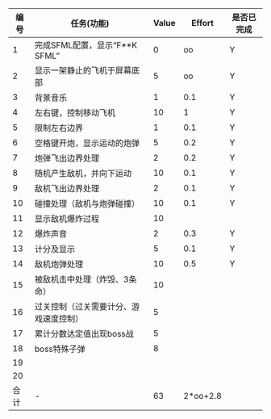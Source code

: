  编号 | 任务(功能) | Value | Effort | 是否已完成
------|------------|-------|--------|-----------|
1     | 完成SFML配置，显示“F**K SFML” | 0 | oo | Y |
2     | 显示一架静止的飞机于屏幕底部 | 5 | oo | Y |
3     | 背景音乐 | 1 | 0.1 | Y |
4     | 左右键，控制移动飞机 | 10 | 1 | Y |
5     | 限制左右边界 | 1 | 0.1 | Y |
6     | 空格键开炮，显示运动的炮弹 | 5 | 0.2 | Y |
7     | 炮弹飞出边界处理 | 2 | 0.2 | Y |
8     | 随机产生敌机，并向下运动 | 10 | 0.1 | Y |
9     | 敌机飞出边界处理 | 2 | 0.1 | Y |
10    | 碰撞处理（敌机与炮弹碰撞）| 10 | 0.1 | Y |
11    | 显示敌机爆炸过程 | 10 |  |  |
12    | 爆炸声音 | 2 | 0.3 | Y |
13    | 计分及显示 | 5 | 0.1 | Y |
14    | 敌机炮弹处理 | 10 | 0.5 | Y |
15    | 被敌机击中处理（炸毁、3条命）| 10 |  |  |
16    | 过关控制（过关需要计分、游戏速度控制）| 5 |  |  |
17    | 累计分数达定值出现boss战 | 5 |  |  |
18    | boss特殊子弹 | 8 |  |  |
19    |  |  |  |  |
20    |  |  |  |  |
合计  | - | 63 | 2*oo+2.8 |  |
